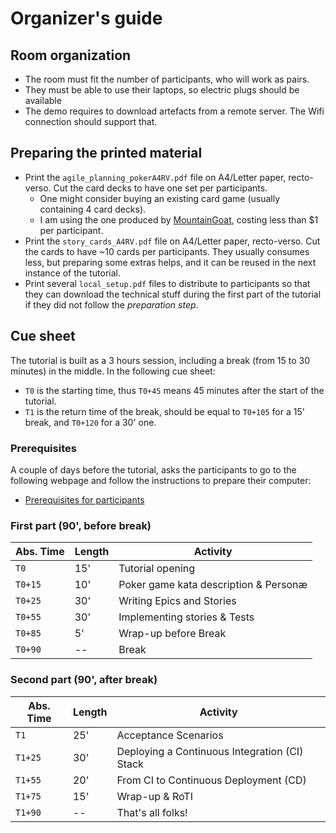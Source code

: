# Organizer's guide


## Room organization

  - The room must fit the number of participants, who will work as pairs. 
  - They must be able to use their laptops, so electric plugs should be available
  - The demo requires to download artefacts from a remote server. The Wifi connection should support that.

## Preparing the printed material

  - Print the `agile_planning_pokerA4RV.pdf` file on A4/Letter paper, recto-verso. Cut the card decks to have one set 
    per participants. 
      - One might consider buying an existing card game (usually containing 4 card decks). 
      - I am using the  one produced by [MountainGoat](https://store.mountaingoatsoftware.com/products/planning-poker-cards), 
        costing less than $1 per participant.
  - Print the `story_cards_A4RV.pdf` file on  A4/Letter paper, recto-verso. Cut the cards to have ~10 cards per 
    participants. They usually consumes less, but preparing some extras helps, and it can be reused in the next 
    instance of the tutorial.
  - Print several `local_setup.pdf` files to distribute to participants so that they can download the technical stuff during the first part of the tutorial if they did not follow the _preparation step_.  
    
## Cue sheet
 
 The tutorial is built as a 3 hours session, including a break (from 15 to 30 minutes) in the middle. In the following 
 cue sheet:
  
   - `T0` is the starting time, thus `T0+45` means 45 minutes after the start of the tutorial.
   - `T1` is the return time of the break, should be equal to `T0+105` for a 15' break, and `T0+120` for a 30' one.

### Prerequisites 

A couple of days before the tutorial, asks the participants to go to the following webpage and follow the instructions to prepare their computer:
  
  - [Prerequisites for participants](../tutorial/_preparation.md)
 
### First part (90', before break)


| Abs. Time | Length | Activity |
| --- | --- | --- |
| `T0` | 15' | Tutorial opening |
| `T0+15` | 10' | Poker game  kata description & Personæ |
| `T0+25` | 30' | Writing Epics and Stories |
| `T0+55` | 30' | Implementing stories & Tests |
| `T0+85` | 5' | Wrap-up before Break |
| `T0+90` | -- | Break |

 
### Second part (90', after break)

| Abs. Time | Length | Activity |
| --- | --- | --- |
| `T1` | 25' | Acceptance Scenarios |
| `T1+25` | 30' | Deploying a Continuous Integration (CI) Stack |
| `T1+55` | 20' | From CI to Continuous Deployment (CD) |
| `T1+75` | 15' | Wrap-up & RoTI |
| `T1+90` | -- | That's all folks! | 
